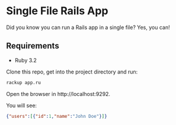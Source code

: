 # Single File Rails App

Did you know you can run a Rails app in a single file? Yes, you can!

## Requirements

- Ruby 3.2

Clone this repo, get into the project directory and run:

```bash
rackup app.ru
```

Open the browser in http://localhost:9292.

You will see:

```json
{"users":[{"id":1,"name":"John Doe"}]}
```
